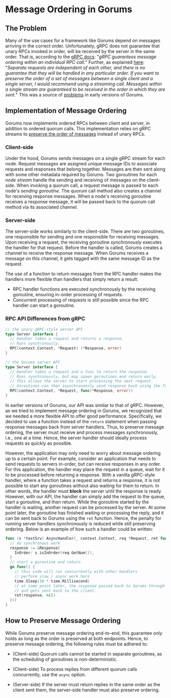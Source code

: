 # Message Ordering in Gorums

## The Problem

Many of the use cases for a framework like Gorums depend on messages arriving in the correct order.
Unfortunately, gRPC does not guarantee that unary RPCs invoked in order, will be received by the server in the same order.
That is, according to the [gRPC docs](https://grpc.io/docs/what-is-grpc/core-concepts/):
"_gRPC guarantees message ordering within an individual RPC call._"
Further, as explained [here](https://github.com/grpc/grpc/issues/10853#issuecomment-297478862):
"_Separate requests are independent of each other, and there is no guarantee that they will be handled in any particular order. If you want to preserve the order of a set of messages between a single client and a single server, I would recommend using a streaming call. Messages within a single stream are guaranteed to be received in the order in which they are sent._"
This was a source of [problems](https://github.com/relab/gorums/issues/16) in early versions of Gorums.

## Implementation of Message Ordering

Gorums now implements ordered RPCs between client and server, in addition to ordered quorum calls.
This implementation relies on gRPC streams to [preserve the order of messages](https://grpc.io/docs/what-is-grpc/core-concepts/) instead of unary RPCs.

### Client-side

Under the hood, Gorums sends messages on a single gRPC stream for each node.
Request messages are assigned unique message IDs to associate requests and responses that belong together.
Messages are then sent along with some other metadata required by Gorums.
Two goroutines for each *node stream* handle the sending and receiving of messages on the client-side.
When invoking a quorum call, a request message is passed to each node's *sending goroutine*.
The quorum call method also creates a channel for receiving response messages.
When a node's receiving goroutine receives a response message, it will be passed back to the quorum call method via its associated channel.

### Server-side

The server-side works similarly to the client-side.
There are two goroutines, one responsible for sending and one responsible for receiving messages.
Upon receiving a request, the receiving goroutine *synchronously* executes the handler for that request.
Before the handler is called, Gorums creates a channel to receive the response message.
When Gorums receives a message on this channel, it gets tagged with the same message ID as the request.

The use of a function to return messages from the RPC handler makes the handlers more flexible than handlers that simply return a result:

* RPC handler functions are executed synchronously by the receiving goroutine, ensuring in-order processing of requests.
* Concurrent processing of requests is still possible since the RPC handler can start a goroutine.

### RPC API Differences from gRPC

```go
// the unary gRPC-style server API
type Server interface {
  // Handler takes a request and returns a response.
  // Runs synchronously.
  RPC(context.Context, *Request) (*Response, error)
}

// the Gorums server API
type Server interface {
  // Handler takes a request and a func to return the response.
  // Runs synchronously, but may spawn goroutines and return early.
  // This allows the server to start processing the next request.
  // Goroutines can then asynchronously send response back using the func.
  RPC(context.Context, *Request, func(*Response, error))
}
```

In earlier versions of Gorums, our API was similar to that of gRPC.
However, as we tried to implement message ordering in Gorums, we recognized that we needed a more flexible API to offer good performance.
Specifically, we decided to use a function instead of the `return` statement when passing response messages back from server handlers.
Thus, to preserve message ordering, the server must receive and process messages synchronously, i.e., one at a time.
Hence, the server handler should ideally process requests as quickly as possible.

However, the application may only need to worry about message ordering up to a certain point.
For example, consider an application that needs to send requests to servers in-order, but can receive responses in any order.
For this application, the handler may place the request in a queue, wait for it to be processed before returning a response.
With a vanilla gRPC-style handler, where a function takes a request and returns a response,
it is not possible to start any goroutines without also waiting for them to return.
In other words, the handler must **block** the server until the response is ready.
However, with our API, the handler can simply add the request to the queue, start a goroutine, and then return.
While the goroutine started by the handler is waiting, another request can be processed by the server.
At some point later, the goroutine has finished waiting or processing the reply, and it can be sent back to Gorums using the `ret` function.
Hence, the penalty for running server handlers synchronously is reduced while still preserving ordering.
Below is an example of how such a handler could be written:

```go
func (s *testSrv) AsyncHandler(_ context.Context, req *Request, ret func(*Response, error)) {
  // do synchronous work
  response := &Response{
    InOrder: s.isInOrder(req.GetNum()),
  }
  // start a goroutine and return
  go func() {
    // this code will run concurrently with other handlers
    // perform slow / async work here
    time.Sleep(10 * time.Millisecond)
    // at some point later, the response passed back to Gorums through the `ret` function,
    // and gets sent back to the client.
    ret(response, nil)
  }()
}
```

## How to Preserve Message Ordering

While Gorums preserve message ordering end-to-end, this guarantee only holds as long as the order is preserved at both endpoints.
Hence, to preserve message ordering, the following rules must be adhered to:

* (Client-side) Quorum calls cannot be started in separate goroutines, as the scheduling of goroutines is non-deterministic.

* (Client-side) To process replies from different quorum calls concurrently, use the `async` option.

* (Server-side) If the server must return replies in the same order as the client sent them, the server-side handler must also preserve ordering.
